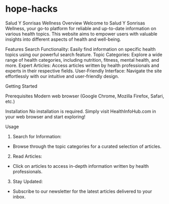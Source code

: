 # hope-hacks
Salud Y Sonrisas Wellness 
Overview
Welcome to Salud Y Sonrisas Wellness, your go-to platform for reliable and up-to-date information on various health topics. This website aims to empower users with valuable insights into different aspects of health and well-being. 

Features
Search Functionality: Easily find information on specific health topics using our powerful search feature.
Topic Categories: Explore a wide range of health categories, including nutrition, fitness, mental health, and more.
Expert Articles: Access articles written by health professionals and experts in their respective fields.
User-Friendly Interface: Navigate the site effortlessly with our intuitive and user-friendly design.

Getting Started

Prerequisites
Modern web browser (Google Chrome, Mozilla Firefox, Safari, etc.)

Installation
No installation is required. Simply visit HealthInfoHub.com in your web browser and start exploring!

Usage
1. Search for Information:
- Browse through the topic categories for a curated selection of articles.
2. Read Articles:
- Click on articles to access in-depth information written by health professionals.
3. Stay Updated:
- Subscribe to our newsletter for the latest articles delivered to your inbox.
